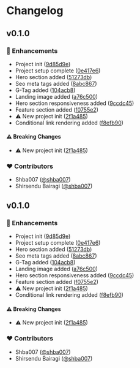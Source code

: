 # Changelog

## v0.1.0

### 🚀 Enhancements

- Project init ([9d85d9e](https://github.com/shba007/offlimate/commit/9d85d9e))
- Project setup complete ([0e417e6](https://github.com/shba007/offlimate/commit/0e417e6))
- Hero section added ([51273db](https://github.com/shba007/offlimate/commit/51273db))
- Seo meta tags added ([8abc867](https://github.com/shba007/offlimate/commit/8abc867))
- G-Tag added ([104acb8](https://github.com/shba007/offlimate/commit/104acb8))
- Landing image added ([a76c500](https://github.com/shba007/offlimate/commit/a76c500))
- Hero section responsiveness added ([9ccdc45](https://github.com/shba007/offlimate/commit/9ccdc45))
- Feature section added ([f0755e2](https://github.com/shba007/offlimate/commit/f0755e2))
- ⚠️ New project init ([2f1a485](https://github.com/shba007/offlimate/commit/2f1a485))
- Conditional link rendering added ([f8efb90](https://github.com/shba007/offlimate/commit/f8efb90))

#### ⚠️ Breaking Changes

- ⚠️ New project init ([2f1a485](https://github.com/shba007/offlimate/commit/2f1a485))

### ❤️ Contributors

- Shba007 ([@shba007](https://github.com/shba007))
- Shirsendu Bairagi ([@shba007](https://github.com/shba007))

## v0.1.0

### 🚀 Enhancements

- Project init ([9d85d9e](https://github.com/shba007/offlimate/commit/9d85d9e))
- Project setup complete ([0e417e6](https://github.com/shba007/offlimate/commit/0e417e6))
- Hero section added ([51273db](https://github.com/shba007/offlimate/commit/51273db))
- Seo meta tags added ([8abc867](https://github.com/shba007/offlimate/commit/8abc867))
- G-Tag added ([104acb8](https://github.com/shba007/offlimate/commit/104acb8))
- Landing image added ([a76c500](https://github.com/shba007/offlimate/commit/a76c500))
- Hero section responsiveness added ([9ccdc45](https://github.com/shba007/offlimate/commit/9ccdc45))
- Feature section added ([f0755e2](https://github.com/shba007/offlimate/commit/f0755e2))
- ⚠️ New project init ([2f1a485](https://github.com/shba007/offlimate/commit/2f1a485))
- Conditional link rendering added ([f8efb90](https://github.com/shba007/offlimate/commit/f8efb90))

#### ⚠️ Breaking Changes

- ⚠️ New project init ([2f1a485](https://github.com/shba007/offlimate/commit/2f1a485))

### ❤️ Contributors

- Shba007 ([@shba007](https://github.com/shba007))
- Shirsendu Bairagi ([@shba007](https://github.com/shba007))
